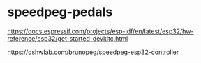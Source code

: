 # speedpeg-pedals

https://docs.espressif.com/projects/esp-idf/en/latest/esp32/hw-reference/esp32/get-started-devkitc.html

https://oshwlab.com/brunopeg/speedpeg-esp32-controller